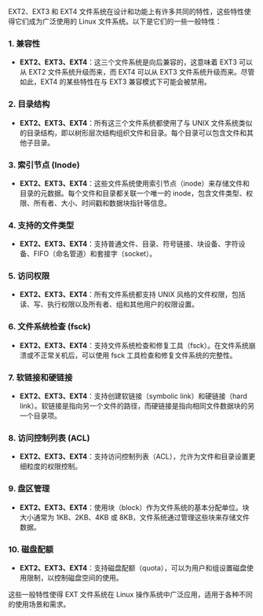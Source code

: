 EXT2、EXT3 和 EXT4 文件系统在设计和功能上有许多共同的特性，这些特性使得它们成为广泛使用的 Linux 文件系统。以下是它们的一些一般特性：

### 1. 兼容性
- **EXT2、EXT3、EXT4**：这三个文件系统是向后兼容的，这意味着 EXT3 可以从 EXT2 文件系统升级而来，而 EXT4 可以从 EXT3 文件系统升级而来。尽管如此，EXT4 的某些特性在与 EXT3 兼容模式下可能会被禁用。

### 2. 目录结构
- **EXT2、EXT3、EXT4**：所有这三个文件系统都使用了与 UNIX 文件系统类似的目录结构，即以树形层次结构组织文件和目录。每个目录可以包含文件和其他子目录。

### 3. 索引节点 (Inode)
- **EXT2、EXT3、EXT4**：这些文件系统使用索引节点（inode）来存储文件和目录的元数据。每个文件和目录都关联一个唯一的 inode，包含文件类型、权限、所有者、大小、时间戳和数据块指针等信息。

### 4. 支持的文件类型
- **EXT2、EXT3、EXT4**：支持普通文件、目录、符号链接、块设备、字符设备、FIFO（命名管道）和套接字（socket）。

### 5. 访问权限
- **EXT2、EXT3、EXT4**：所有文件系统都支持 UNIX 风格的文件权限，包括读、写、执行权限以及所有者、组和其他用户的权限设置。

### 6. 文件系统检查 (fsck)
- **EXT2、EXT3、EXT4**：支持文件系统检查和修复工具（fsck）。在文件系统崩溃或不正常关机后，可以使用 fsck 工具检查和修复文件系统的完整性。

### 7. 软链接和硬链接
- **EXT2、EXT3、EXT4**：支持创建软链接（symbolic link）和硬链接（hard link）。软链接是指向另一个文件的路径，而硬链接是指向相同文件数据块的另一个目录项。

### 8. 访问控制列表 (ACL)
- **EXT2、EXT3、EXT4**：支持访问控制列表（ACL），允许为文件和目录设置更细粒度的权限控制。

### 9. 盘区管理
- **EXT2、EXT3、EXT4**：使用块（block）作为文件系统的基本分配单位。块大小通常为 1KB、2KB、4KB 或 8KB，文件系统通过管理这些块来存储文件数据。

### 10. 磁盘配额
- **EXT2、EXT3、EXT4**：支持磁盘配额（quota），可以为用户和组设置磁盘使用限制，以控制磁盘空间的使用。

这些一般特性使得 EXT 文件系统在 Linux 操作系统中广泛应用，适用于各种不同的使用场景和需求。